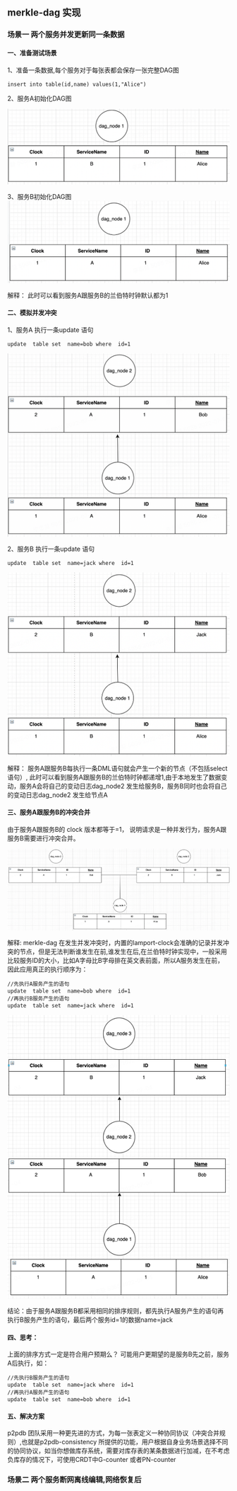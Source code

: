 ## merkle-dag   实现

### 场景一 两个服务并发更新同一条数据
#### 一、准备测试场景
1、准备一条数据,每个服务对于每张表都会保存一张完整DAG图
```
insert into table(id,name) values(1,"Alice")
```
2、服务A初始化DAG图

![alt 属性文本](./image/serverA.png)

3、服务B初始化DAG图
![alt 属性文本](./image/serverB.png)

解释：
此时可以看到服务A跟服务B的兰伯特时钟默认都为1

#### 二、模拟并发冲突
1、服务A 执行一条update 语句

```
update  table set  name=bob where  id=1
```
![alt 属性文本](./image/serverA2.png)


2、服务B 执行一条update 语句

```
update  table set  name=jack where  id=1
```
![alt 属性文本](./image/serverB2.png)

解释：
服务A跟服务B每执行一条DML语句就会产生一个新的节点（不包括select语句）, 此时可以看到服务A跟服务B的兰伯特时钟都递增1,由于本地发生了数据变动，服务A会将自己的变动日志dag_node2 发生给服务B，服务B同时也会将自己的变动日志dag_node2 发生给节点A

#### 三、服务A跟服务B的冲突合并
由于服务A跟服务B的 clock 版本都等于=1， 说明请求是一种并发行为，服务A跟服务B需要进行冲突合并。

![alt 属性文本](./image/serverDag.png)

解释:
merkle-dag 在发生并发冲突时，内置的lamport-clock会准确的记录并发冲突的节点，但是无法判断谁发生在前,谁发生在后,在兰伯特时钟实现中，一般采用比较服务ID的大小，比如A字母比B字母排在英文表前面，所以A服务发生在前，因此应用真正的执行顺序为：



```
//先执行A服务产生的语句
update  table set  name=bob where  id=1
//再执行B服务产生的语句
update  table set  name=jack where  id=1
```

![alt 属性文本](./image/serverDag2.png)



结论：由于服务A跟服务B都采用相同的排序规则，都先执行A服务产生的语句再执行B服务产生的语句，最后两个服务id=1的数据name=jack



#### 四、思考：
上面的排序方式一定是符合用户预期么？ 可能用户更期望的是服务B先之前，服务A后执行，如：

```
//先执行B服务产生的语句
update  table set  name=jack where  id=1
//再执行A服务产生的语句
update  table set  name=bob where  id=1
```

#### 五、解决方案
p2pdb 团队采用一种更先进的方式，为每一张表定义一种协同协议（冲突合并规则）,也就是p2pdb-consistency 所提供的功能，用户根据自身业务场景选择不同的协同协议，如当你想做库存系统，需要对库存表的某条数据进行加减，在不考虑负库存的情况下，可使用CRDT中G-counter 或者PN-counter



### 场景二 两个服务断网离线编辑,网络恢复后